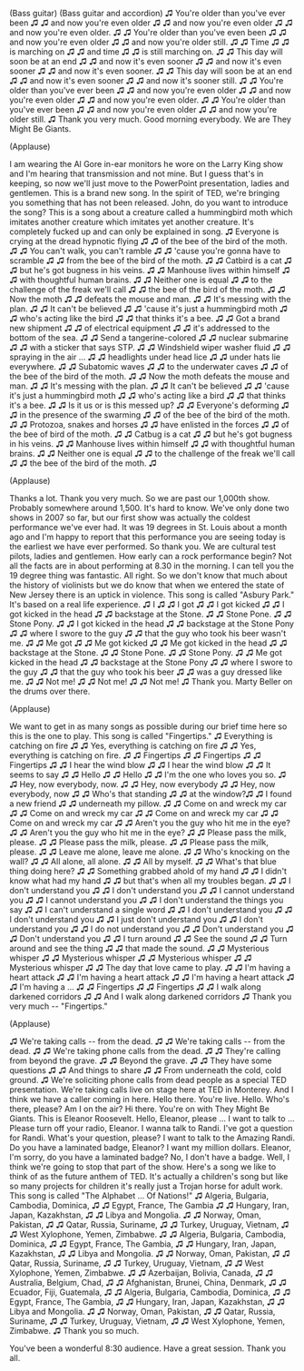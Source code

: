 
(Bass guitar)
(Bass guitar and accordion)
♫ You&#39;re older than you&#39;ve ever been ♫
♫ and now you&#39;re even older ♫
♫ and now you&#39;re even older ♫
♫ and now you&#39;re even older. ♫
♫ You&#39;re older than you&#39;ve even been ♫
♫ and now you&#39;re even older ♫
♫ and now you&#39;re older still. ♫
♫ Time ♫
♫ is marching on ♫
♫ and time ♫
♫ is still marching on. ♫
♫ This day will soon be at an end ♫
♫ and now it&#39;s even sooner ♫
♫ and now it&#39;s even sooner ♫
♫ and now it&#39;s even sooner. ♫
♫ This day will soon be at an end ♫
♫ and now it&#39;s even sooner ♫
♫ and now it&#39;s sooner still. ♫
♫ You&#39;re older than you&#39;ve ever been ♫
♫ and now you&#39;re even older ♫
♫ and now you&#39;re even older ♫
♫ and now you&#39;re even older. ♫
♫ You&#39;re older than you&#39;ve ever been ♫
♫ and now you&#39;re even older ♫
♫ and now you&#39;re older still. ♫
Thank you very much.
Good morning everybody.
We are They Might Be Giants.

(Applause)

I am wearing the Al Gore in-ear monitors
he wore on the Larry King show
and I&#39;m hearing that transmission and not mine.
But I guess that&#39;s in keeping,
so now we&#39;ll just move to the PowerPoint presentation,
ladies and gentlemen.
This is a brand new song.
In the spirit of TED, we&#39;re bringing you something
that has not been released.
John, do you want to introduce the song?
This is a song about a creature called a hummingbird moth
which imitates another creature
which imitates yet another creature.
It&#39;s completely fucked up
and can only be explained in song.
♫ Everyone is crying at the dread hypnotic flying ♫
♫ of the bee of the bird of the moth. ♫
♫ You can&#39;t walk, you can&#39;t ramble ♫
♫ &#39;cause you&#39;re gonna have to scramble ♫
♫ from the bee of the bird of the moth. ♫
♫ Catbird is a cat ♫
♫ but he&#39;s got bugness in his veins. ♫
♫ Manhouse lives within himself ♫
♫ with thoughtful human brains. ♫
♫ Neither one is equal 
♫
♫ to the challenge of the freak we&#39;ll call ♫
♫ the bee of the bird of the moth. ♫
♫ Now the moth ♫
♫ defeats the mouse and man. ♫
♫ It&#39;s messing with the plan. ♫
♫ It can&#39;t be believed ♫
♫ &#39;cause it&#39;s just a hummingbird moth ♫
♫ who&#39;s acting like the bird ♫
♫ that thinks it&#39;s a bee. ♫
♫ Got a brand new shipment ♫
♫ of electrical equipment ♫
♫ it&#39;s addressed to the bottom of the sea. ♫
♫ Send a tangerine-colored ♫
♫ nuclear submarine ♫
♫ with a sticker that says STP. ♫
♫ Windshield wiper washer fluid ♫
♫ spraying in the air ... ♫
♫ headlights under head lice ♫
♫ under hats lie everywhere. ♫
♫ Subatomic waves ♫
♫ to the underwater caves ♫
♫ of the bee of the bird of the moth. ♫
♫ Now the moth defeats the mouse and man. ♫
♫ It&#39;s messing with the plan. ♫
♫ It can&#39;t be believed ♫
♫ &#39;cause it&#39;s just a hummingbird moth ♫
♫ who&#39;s acting like a bird ♫
♫ that thinks it&#39;s a bee. ♫
♫ Is it us or is this messed up? ♫
♫ Everyone&#39;s deforming ♫
♫ in the presence of the swarming ♫
♫ of the bee of the bird of the moth. ♫
♫ Protozoa, snakes and horses ♫
♫ have enlisted in the forces ♫
♫ of the bee of bird of the moth. ♫
♫ Catbug is a cat ♫
♫ but he&#39;s got bugness in his veins. ♫
♫ Manhouse lives within himself ♫
♫ with thoughtful human brains. ♫
♫ Neither one is equal ♫
♫ to the challenge of the freak we&#39;ll call ♫
♫ the bee of the bird of the moth. ♫

(Applause)

Thanks a lot.
Thank you very much.
So we are past our 1,000th show.
Probably somewhere around 1,500.
It&#39;s hard to know.
We&#39;ve only done two shows in 2007 so far,
but our first show
was actually the coldest performance we&#39;ve ever had.
It was 19 degrees in St. Louis about a month ago
and I&#39;m happy to report
that this performance you are seeing today
is the earliest we have ever performed.
So thank you.
We are cultural test pilots, ladies and gentlemen.
How early can a rock performance begin?
Not all the facts are in about performing
at 8.30 in the morning.
I can tell you the 19 degree thing
was fantastic.
All right.
So we don&#39;t know that much
about the history of violinists
but we do know that when we entered
the state of New Jersey
there is an uptick in violence.
This song is called &quot;Asbury Park.&quot;
It&#39;s based on a real life experience.
♫ I ♫
♫ I got ♫
♫ I got kicked ♫
♫ I got kicked in the head ♫
♫ backstage at the Stone. ♫
♫ Stone Pone. ♫
♫ Stone Pony. ♫
♫ I got kicked in the head ♫
♫ backstage at the Stone Pony ♫
♫ where I swore to the guy ♫
♫ that the guy who took his beer wasn&#39;t me. ♫
♫ Me got ♫
♫ Me got kicked ♫
♫ Me got kicked in the head ♫
♫ backstage at the Stone. ♫
♫ Stone Pone. ♫
♫ Stone Pony. ♫
♫ Me got kicked in the head ♫
♫ backstage at the Stone Pony ♫
♫ where I swore to the guy ♫
♫ that the guy who took his beer ♫
♫ was a guy dressed like me. ♫
♫ Not me! ♫
♫ Not me! ♫
♫ Not me! ♫
Thank you.
Marty Beller on the drums over there.

(Applause)

We want to get in as many songs as possible
during our brief time here
so this is the one to play.
This song is called &quot;Fingertips.&quot;
♫ Everything is catching on fire ♫
♫ Yes, everything is catching on fire ♫
♫ Yes, everything is catching on fire. ♫
♫ Fingertips ♫
♫ Fingertips ♫
♫ Fingertips ♫
♫ I hear the wind blow ♫
♫ I hear the wind blow ♫
♫ It seems to say ♫
♫ Hello ♫
♫ Hello ♫
♫ I&#39;m the one who loves you so. ♫
♫ Hey, now everybody, now. ♫
♫ Hey, now everybody ♫
♫ Hey, now everybody, now ♫
♫ Who&#39;s that standing ♫
♫ at the window?♫
♫ I found a new friend ♫
♫ underneath my pillow. ♫
♫ Come on and wreck my car ♫
♫ Come on and wreck my car ♫
♫ Come on and wreck my car ♫
♫ Come on and wreck my car ♫
♫ Aren&#39;t you the guy who hit me in the eye? ♫
♫ Aren&#39;t you the guy who hit me in the eye? ♫
♫ Please pass the milk, please. ♫
♫ Please pass the milk, please. ♫
♫ Please pass the milk, please. ♫
♫ Leave me alone, leave me alone. ♫
♫ Who&#39;s knocking on the wall? ♫
♫ All alone, all alone. ♫
♫ All by myself. ♫
♫ What&#39;s that blue thing doing here? ♫
♫ Something grabbed ahold of my hand ♫
♫ I didn&#39;t know what had my hand ♫
♫ but that&#39;s when all my troubles began. ♫
♫ I don&#39;t understand you ♫
♫ I don&#39;t understand you ♫
♫ I cannot understand you ♫
♫ I cannot understand you ♫
♫ I don&#39;t understand the things you say ♫
♫ I can&#39;t understand a single word ♫
♫ I don&#39;t understand you ♫
♫ I don&#39;t understand you ♫
♫ I just don&#39;t understand you ♫
♫ I don&#39;t understand you ♫
♫ I do not understand you ♫
♫ Don&#39;t understand you ♫
♫ Don&#39;t understand you ♫
♫ I turn around ♫
♫ See the sound ♫
♫ Turn around and see the thing ♫
♫ that made the sound. ♫
♫ Mysterious whisper ♫
♫ Mysterious whisper ♫
♫ Mysterious whisper ♫
♫ Mysterious whisper ♫
♫ The day that love came to play. ♫
♫ I&#39;m having a heart attack ♫
♫ I&#39;m having a heart attack ♫
♫ I&#39;m having a heart attack ♫
♫ I&#39;m having a ... ♫
♫ Fingertips ♫
♫ Fingertips ♫
♫ I walk along darkened corridors ♫
♫ And I walk along darkened corridors ♫
Thank you very much -- &quot;Fingertips.&quot;

(Applause)

♫ We&#39;re taking calls -- from the dead. ♫
♫ We&#39;re taking calls -- from the dead. ♫
♫ We&#39;re taking phone calls from the dead. ♫
♫ They&#39;re calling from beyond the grave. ♫
♫ Beyond the grave. ♫
♫ They have some questions ♫
♫ And things to share ♫
♫ From underneath the cold, cold ground. ♫
We&#39;re soliciting phone calls from dead people
as a special TED presentation.
We&#39;re taking calls live on stage
here at TED in Monterey.
And I think we have a caller coming in here.
Hello there.
You&#39;re live.
Hello. Who&#39;s there, please?
Am I on the air?
Hi there.
You&#39;re on with They Might Be Giants.
This is Eleanor Roosevelt.
Hello, Eleanor, please ...
I want to talk to ...
Please turn off your radio, Eleanor.
I wanna talk to Randi.
I&#39;ve got a question for Randi.
What&#39;s your question, please?
I want to talk to the Amazing Randi.
Do you have a laminated badge, Eleanor?
I want my million dollars.
Eleanor, I&#39;m sorry,
do you have a laminated badge?
No, I don&#39;t have a badge.
Well, I think we&#39;re going to stop
that part of the show.
Here&#39;s a song we like to think of
as the future anthem of TED.
It&#39;s actually a children&#39;s song
but like so many projects for children
it&#39;s really just a Trojan horse
for adult work.
This song is called
&quot;The Alphabet ...
Of Nations!&quot;
♫ Algeria, Bulgaria, Cambodia, Dominica, ♫
♫ Egypt, France, The Gambia ♫
♫ Hungary, Iran, Japan, Kazakhstan, ♫
♫ Libya and Mongolia. ♫
♫ Norway, Oman, Pakistan, ♫
♫ Qatar, Russia, Suriname, ♫
♫ Turkey, Uruguay, Vietnam, ♫
♫ West Xylophone, Yemen, Zimbabwe. ♫
♫ Algeria, Bulgaria, Cambodia, Dominica, ♫
♫ Egypt, France, The Gambia, ♫
♫ Hungary, Iran, Japan, Kazakhstan, ♫
♫ Libya and Mongolia. ♫
♫ Norway, Oman, Pakistan, ♫
♫ Qatar, Russia, Suriname, ♫
♫ Turkey, Uruguay, Vietnam, ♫
♫ West Xylophone, Yemen, Zimbabwe. ♫
♫ Azerbaijan, Bolivia, Canada, ♫
♫ Australia, Belgium, Chad, ♫
♫ Afghanistan, Brunei, China, Denmark, ♫
♫ Ecuador, Fiji, Guatemala, ♫
♫ Algeria, Bulgaria, Cambodia, Dominica, ♫
♫ Egypt, France, The Gambia, ♫
♫ Hungary, Iran, Japan, Kazakhstan, ♫
♫ Libya and Mongolia. ♫
♫ Norway, Oman, Pakistan, ♫
♫ Qatar, Russia, Suriname, ♫
♫ Turkey, Uruguay, Vietnam, ♫
♫ West Xylophone, Yemen, Zimbabwe. ♫
Thank you so much.

You&#39;ve been a wonderful 8:30 audience.
Have a great session.
Thank you all.

